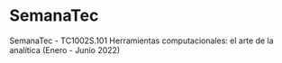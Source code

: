 # SemanaTec
SemanaTec - TC1002S.101
Herramientas computacionales: el arte de la analítica (Enero - Junio 2022)
